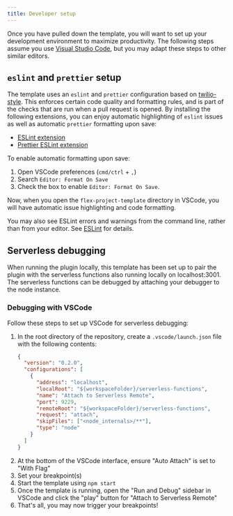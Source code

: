 ```yaml
---
title: Developer setup
---
```


Once you have pulled down the template, you will want to set up your development environment to maximize productivity. The following steps assume you use [Visual Studio Code](https://code.visualstudio.com/), but you may adapt these steps to other similar editors.

## `eslint` and `prettier` setup

The template uses an `eslint` and `prettier` configuration based on [twilio-style](https://github.com/twilio-labs/twilio-style). This enforces certain code quality and formatting rules, and is part of the checks that are run when a pull request is opened. By installing the following extensions, you can enjoy automatic highlighting of `eslint` issues as well as automatic `prettier` formatting upon save:

- [ESLint extension](https://marketplace.visualstudio.com/items?itemName=dbaeumer.vscode-eslint)
- [Prettier ESLint extension](https://marketplace.visualstudio.com/items?itemName=rvest.vs-code-prettier-eslint)

To enable automatic formatting upon save:

1. Open VSCode preferences (`cmd/ctrl` + `,`)
1. Search `Editor: Format On Save`
1. Check the box to enable `Editor: Format On Save`.

Now, when you open the `flex-project-template` directory in VSCode, you will have automatic issue highlighting and code formatting.

You may also see ESLint errors and warnings from the command line, rather than from your editor. See [ESLint](/building/template-utilities/eslint) for details.

## Serverless debugging

When running the plugin locally, this template has been set up to pair the plugin with the serverless functions also running locally on localhost:3001. The serverless functions can be debugged by attaching your debugger to the node instance.

### Debugging with VSCode

Follow these steps to set up VSCode for serverless debugging:

1. In the root directory of the repository, create a `.vscode/launch.json` file with the following contents:
    ```json title=".vscode/launch.json"
    {
      "version": "0.2.0",
      "configurations": [
        {
          "address": "localhost",
          "localRoot": "${workspaceFolder}/serverless-functions",
          "name": "Attach to Serverless Remote",
          "port": 9229,
          "remoteRoot": "${workspaceFolder}/serverless-functions",
          "request": "attach",
          "skipFiles": ["<node_internals>/**"],
          "type": "node"
        }
      ]
    }
    ```
1. At the bottom of the VSCode interface, ensure "Auto Attach" is set to "With Flag"
1. Set your breakpoint(s)
1. Start the template using `npm start`
1. Once the template is running, open the "Run and Debug" sidebar in VSCode and click the "play" button for "Attach to Serverless Remote"
1. That's all, you may now trigger your breakpoints!